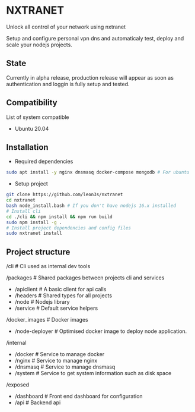 # NXTRANET

Unlock all control of your network using nxtranet

Setup and configure personal vpn dns and automaticaly test, deploy and scale your nodejs projects.

## State

Currently in alpha release, production release will appear as soon as authentication and loggin is fully setup and tested.

## Compatibility

List of system compatible
- Ubuntu 20.04

## Installation

- Required dependencies
```sh
sudo apt install -y nginx dnsmasq docker-compose mongodb # For ubuntu
```
- Setup project
```sh
git clone https://github.com/leon3s/nxtranet
cd nxtranet
bash node_install.bash # If you don't have nodejs 16.x installed
# Install cli
cd ./cli && npm install && npm run build
sudo npm install -g .
# Install project dependencies and config files
sudo nxtranet install
```

## Project structure

/cli # Cli used as internal dev tools

/packages # Shared packages between projects cli and services
  - /apiclient  # A basic client for api calls
  - /headers    # Shared types for all projects
  - /node       # Nodejs library
  - /service    # Default service helpers

/docker_images # Docker images
  - /node-deployer # Optimised docker image to deploy node application.

/internal
  - /docker      # Service to manage docker
  - /nginx       # Service to manage nginx
  - /dnsmasq     # Service to manage dnsmasq
  - /system      # Service to get system information such as disk space

/exposed
  - /dashboard   # Front end dashboard for configuration
  - /api         # Backend api
